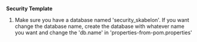 **Security Template**

1. Make sure you have a database named 'security_skabelon'. If you want change the database name, create the database with whatever name you want and change the 'db.name' in 'properties-from-pom.properties'
